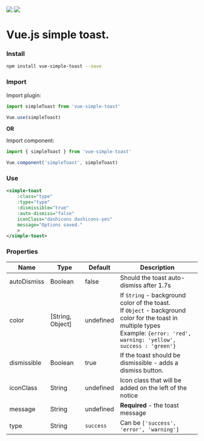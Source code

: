 <span>
  <img src="https://badge.fury.io/js/vue-simple-toast.svg">
</span> <span>
  <img src="https://img.shields.io/npm/dm/vue-simple-toast.svg">
</span> 

# Vue.js simple toast.

### Install

```bash
npm install vue-simple-toast --save
```

### Import

Import plugin:

```javascript
import simpleToast from 'vue-simple-toast'

Vue.use(simpleToast)
```
**OR**

Import component:

```javascript
import { simpleToast } from 'vue-simple-toast'

Vue.component('simpleToast', simpleToast)
```

### Use

```xml
<simple-toast  
    :class="type"
    :type="type"
    :dismissible="true"
    :auto-dismiss="false"
    iconClass="dashicons dashicons-yes"
    message="Options saved."
    >
</simple-toast>
```

### Properties

| Name            | Type              | Default     | Description                        |
| ---             | ---               | ---         | ---                                |
| autoDismiss           | Boolean           | false       | Should the toast auto-dismiss after 1.7s  |
| color     | [String, Object]  | undefined  | If `String` - background color of the toast. <br>If `Object` - background color for the toast in multiple types <br>Example: `{error: 'red', warning: 'yellow', success : 'green'}`   |
| dismissible           | Boolean            | true        | If the toast should be dismissible - adds a dismiss button.   |
| iconClass           | String            | undefined        | Icon class that will be added on the left of the notice   |
| message        | String           | undefined      | **Required** - the toast message |
| type           | String  | `success`  | Can be `['success', 'error', 'warning']`|
